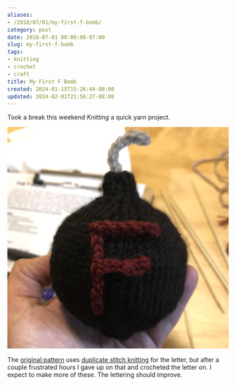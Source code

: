 ```yaml
---
aliases:
- /2018/07/01/my-first-f-bomb/
category: post
date: 2018-07-01 00:00:00-07:00
slug: my-first-f-bomb
tags:
- knitting
- crochet
- craft
title: My First F Bomb
created: 2024-01-15T15:26:44-08:00
updated: 2024-02-01T21:56:27-08:00
---
```


Took a break this weekend *Knitting* a quick yarn project.

<!--more-->

![attachments/img/2018/cover-2018-07-01.jpg](../../../attachments/img/2018/cover-2018-07-01.jpg)

The [original pattern](https://www.ravelry.com/patterns/library/the-f-bomb) uses [duplicate stitch knitting](https://www.wikihow.com/Knit-the-Duplicate-Stitch) for the letter, but after a couple frustrated hours I gave up on that and crocheted the letter on. I expect to make more of these. The lettering should improve.
